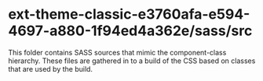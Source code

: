 # ext-theme-classic-e3760afa-e594-4697-a880-1f94ed4a362e/sass/src

This folder contains SASS sources that mimic the component-class hierarchy. These files
are gathered in to a build of the CSS based on classes that are used by the build.
